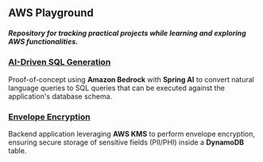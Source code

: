 ## AWS Playground
##### Repository for tracking practical projects while learning and exploring AWS functionalities.

### [AI-Driven SQL Generation](https://github.com/hardikSinghBehl/aws-playground/tree/main/ai-driven-sql-generation)
Proof-of-concept using **Amazon Bedrock** with **Spring AI** to convert natural language queries to SQL queries that can be executed against the application's database schema.

### [Envelope Encryption](https://github.com/hardikSinghBehl/aws-playground/tree/main/envelope-encryption)
Backend application leveraging **AWS KMS** to perform envelope encryption, ensuring secure storage of sensitive fields (PII/PHI) inside a **DynamoDB** table.

